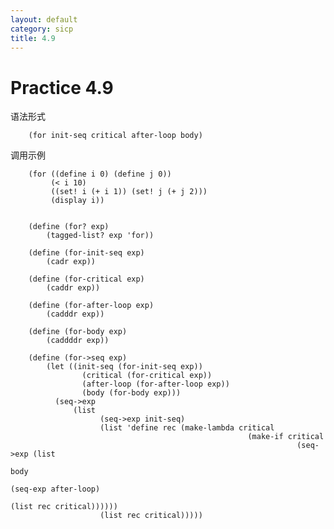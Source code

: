 ```yaml
---
layout: default
category: sicp
title: 4.9
---
```


# Practice 4.9

语法形式

		(for init-seq critical after-loop body)

调用示例

		(for ((define i 0) (define j 0))
		     (< i 10)
		     ((set! i (+ i 1)) (set! j (+ j 2)))
		     (display i))


		(define (for? exp)
			(tagged-list? exp 'for))

		(define (for-init-seq exp)
			(cadr exp))

		(define (for-critical exp)
			(caddr exp))

		(define (for-after-loop exp)
			(cadddr exp))

		(define (for-body exp)
			(caddddr exp))

		(define (for->seq exp)
			(let ((init-seq (for-init-seq exp))
				    (critical (for-critical exp))
				    (after-loop (for-after-loop exp))
				    (body (for-body exp)))
			  (seq->exp
				  (list
					    (seq->exp init-seq)
					    (list 'define rec (make-lambda critical
						                                 (make-if critical
							                                        (seq->exp (list 
								                                                  body
							                                                    (seq-exp after-loop)
							                                                    (list rec critical))))))                    
					    (list rec critical)))))